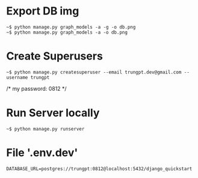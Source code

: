 # Export DB img
```console
~$ python manage.py graph_models -a -g -o db.png  
~$ python manage.py graph_models -a -o db.png  
```

# Create Superusers
```console
~$ python manage.py createsuperuser --email trungpt.dev@gmail.com --username trungpt  
```
/* my password: 0812 */  

# Run Server locally
```console
~$ python manage.py runserver  
```

# File '.env.dev'
```text
DATABASE_URL=postgres://trungpt:0812@localhost:5432/django_quickstart  
```